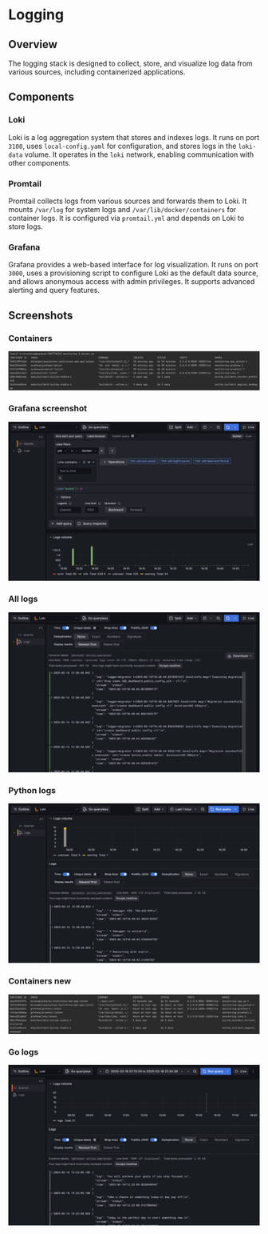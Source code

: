 # Logging

## Overview

The logging stack is designed to collect, store, and visualize log data from various sources, including containerized applications.

## Components

### Loki

Loki is a log aggregation system that stores and indexes logs. It runs on port ```3100```, uses ```local-config.yaml``` for configuration, and stores logs in the ```loki-data``` volume. It operates in the ```loki``` network, enabling communication with other components.

### Promtail

Promtail collects logs from various sources and forwards them to Loki. It mounts ```/var/log``` for system logs and ```/var/lib/docker/containers``` for container logs. It is configured via ```promtail.yml``` and depends on Loki to store logs.

### Grafana

Grafana provides a web-based interface for log visualization. It runs on port ```3000```, uses a provisioning script to configure Loki as the default data source, and allows anonymous access with admin privileges. It supports advanced alerting and query features.

## Screenshots

### Containers

![containers](screenshots/img0.png)

### Grafana screenshot

![grafana](screenshots/img1.png)

### All logs

![logs](screenshots/img2.png)

### Python logs

![python logs](screenshots/img3.png)

### Containers new

![containers new](screenshots/img4.png)

### Go logs

![go logs](screenshots/img5.png)
